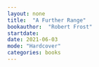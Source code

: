 ```yaml
---
layout: none
title:  "A Further Range"
bookauthor:  "Robert Frost"
startdate:
date: 2021-06-03
mode: "Hardcover"
categories: books
---
```

